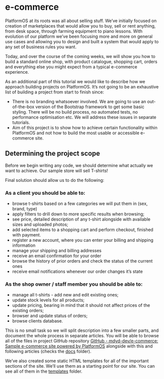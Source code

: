 # e-commerce

PlatformOS at its roots was all about selling stuff. We’ve initially focused on creation of marketplaces that would allow you to buy, sell or rent anything, from desk space, through farming equipment to piano lessons. With evolution of our platform we’ve been focusing more and more on general use cases and allowing you to design and built a system that would apply to any set of business rules you want.

Today, and over the course of the coming weeks, we will show you how to build a standard online shop, with product catalogue, shopping cart, orders and everything else you might expect from a typical e-commerce experience.

As an additional part of this tutorial we would like to describe how we approach building projects on PlatformOS. It’s not going to be an exhaustive list of building a project from start to finish since:

- There is no branding whatsoever involved. We are going to use an out-of-the-box version of the Bootstrap framework to get some basic styling. There will be no build process, no automated tests, no performance optimisation etc. We will address these issues in separate tutorials.
- Aim of this project is to show how to achieve certain functionality within PlatformOS and not how to build the most usable or accessible e-commerce site.

## Determining the project scope

Before we begin writing any code, we should determine what actually we want to achieve. Our sample store will sell T-shirts!

Final solution should allow us to do the following:

### As a client you should be able to:

- browse t-shirts based on a few categories we will put them in (sex, brand, type)
- apply filters to drill down to more specific results when browsing;
- see price, detailed description of any t-shirt alongside with available sizes and uploaded photos;
- add selected items to a shopping cart and perform checkout, finished with payment.
- register a new account, where you can enter your billing and shipping information
- manage your shipping and billing addresses
- receive an email confirmation for your order
- browse the history of prior orders and check the status of the current ones
- receive email notifications whenever our order changes it’s state

### As the shop owner / staff member you should be able to:

- manage all t-shirts - add new and edit existing ones;
- update stock levels for all products;
- update pricing, bearing in mind that it should not affect prices of the existing orders;
- browser and update status of orders;
- browse clients database.

This is no small task so we will split description into a few smaller parts, and document the whole process in separate articles. You will be able to browse all of the files in project GitHub repository [GitHub - mdyd-dev/e-commerce: Sample e-commerce site powered by PlatformOS](https://github.com/mdyd-dev/e-commerce) alongside with this and following articles (checks the [docs](https://github.com/mdyd-dev/e-commerce/tree/master/docs) folder).

We’ve also created some static HTML templates for all of the important sections of the site. We’ll use them as a starting point for our site. You can see all of them in the [templates](https://github.com/mdyd-dev/e-commerce/tree/master/docs/templates) folder.
